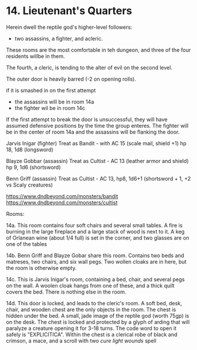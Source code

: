 # 14. Lieutenant's Quarters

Herein dwell the reptile god's higher-level followers:
* two assassins, a fighter, and acleric.

These rooms are the most comfortable in teh dungeon, and three of the four
residents willbe in them.

The fourth, a cleric, is tending to the alter of evil on the second level.

The outer door is heavily barred (-2 on opening rolls).

if it is smashed in on the first attempt
* the assassins will be in room 14a
* the fighter wil be in room 14c

If the first attempt to break the door is unsuccessful, they will have
assumed defensive positions by the time the group enteres.
The fighter will be in the center of room 14a and the assassins will
be flanking the door.

Jarvis Inigar (fighter)
  Treat as Bandit - with AC 15 (scale mail, shield +1) hp 18, 1d8 (longsword)

Blayze Gobbar (assassin)
  Treat as Cultist - AC 13 (leather armor and shield) hp 9, 1d6 (shortsword)

Benn Griff (assassin)
  Treat as Cultist - AC 13, hp8, 1d6+1 (shortsword + 1, +2 vs Scaly creatures)


https://www.dndbeyond.com/monsters/bandit
https://www.dndbeyond.com/monsters/cultist


Rooms:

14a. This room contains four soft chairs and several
  small tables.  A fire is burning in the large fireplace and a large
  stack of wood is next to it. A keg of Orlanean wine (about 1/4 full)
  is set in the corner, and two glasses are on one of the tables

14b. Benn Griff and Blayze Gobar share this room.  Contains two beds and
  matreses, two chairs, and six wall pegs. Two wollen cloaks are in here,
  but the room is otherwise empty.

14c. This is Jarvis Inigar's room, containing a bed, chair, and several
  pegs on the wall. A woolen cloak hangs from one of these, and a thick
  quilt covers the bed. There is nothing else in the room.

14d. This door is locked, and leads to the cleric's room.
  A soft bed, desk, chair, and wooden chest are the only objects in the room.
  The chest is hidden under the bed. A small, jade image of the reptile 
  god (worth 75gp) is on the desk.  The chest is locked and protected by
  a glyph of arding that will paralyze a creature opening it for 3-18
  turns.
  The code word to open it safely is "EXPLICITICA". Within the chest
  is a clerical robe of black and crimson, a mace, and a scroll with
  two _cure light wounds_ spell

